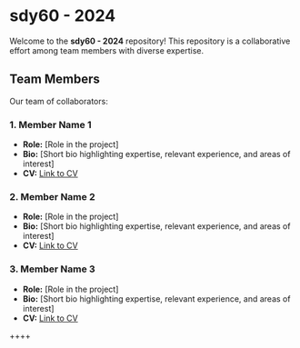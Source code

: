 # sdy60 - 2024

Welcome to the **sdy60 - 2024** repository! This repository is a collaborative effort among team members with diverse expertise. 

## Team Members

Our team of collaborators:

### 1. **Member Name 1**
- **Role:** [Role in the project]
- **Bio:** [Short bio highlighting expertise, relevant experience, and areas of interest]
- **CV:** [Link to CV](#)
  
### 2. **Member Name 2**
- **Role:** [Role in the project]
- **Bio:** [Short bio highlighting expertise, relevant experience, and areas of interest]
- **CV:** [Link to CV](#)
  
### 3. **Member Name 3**
- **Role:** [Role in the project]
- **Bio:** [Short bio highlighting expertise, relevant experience, and areas of interest]
- **CV:** [Link to CV](#)

++++
